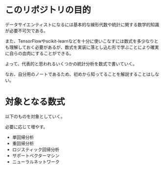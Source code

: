 # このリポジトリの目的


データサイエンティストになるには基本的な線形代数や統計に関する数学的知識が必要不可欠である。

また、TensorFlowやscikit-learnなどを十分に使いこなすには数式を多少なりとも理解しておく必要があるが、数式を実装に落とし込む形で学ぶことにより確実に自らの血肉にすることができる。

よって、代表的と思われるいくつかの統計分析を数式で書いていく。

なお、自分用のノートであるため、初めから知ってることを解説することはしない。

# 対象となる数式



以下のものを対象としていく。

必要に応じて増やす。

- 単回帰分析
- 重回帰分析
- ロジスティック回帰分析
- サポートベクターマシン
- ニューラルネットワーク

